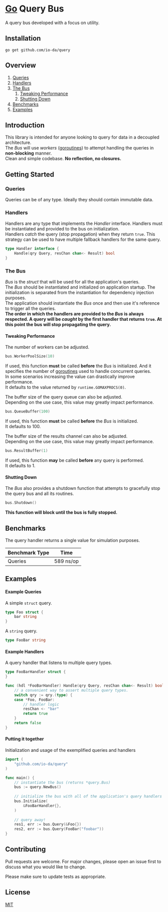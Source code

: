 # [Go](https://golang.org/) Query Bus
A query bus developed with a focus on utility.  

## Installation
``` go get github.com/io-da/query ```

## Overview
1. [Queries](#Queries)
2. [Handlers](#Handlers)
3. [The Bus](#The-Bus)  
   1. [Tweaking Performance](#Tweaking-Performance)  
   2. [Shutting Down](#Shutting-Down)  
4. [Benchmarks](#Benchmarks)
5. [Examples](#Examples)

## Introduction
This library is intended for anyone looking to query for data in a decoupled architecture.  
The _Bus_ will use _workers_ ([goroutines](https://gobyexample.com/goroutines)) to attempt handling the queries in **non-blocking** manner.  
Clean and simple codebase. **No reflection, no closures.**

## Getting Started

### Queries
Queries can be of any type. Ideally they should contain immutable data.  

### Handlers
Handlers are any type that implements the _Handler_ interface. Handlers must be instantiated and provided to the bus on initialization.  
Handlers _catch_ the query (stop propagation) when they return ```true```. This strategy can be used to have multiple fallback handlers for the same query.
```go
type Handler interface {
    Handle(qry Query, resChan chan<- Result) bool
}
```

### The Bus
_Bus_ is the _struct_ that will be used for all the application's queries.  
The _Bus_ should be instantiated and initialized on application startup. The initialization is separated from the instantiation for dependency injection purposes.  
The application should instantiate the _Bus_ once and then use it's reference to trigger all the queries.  
**The order in which the handlers are provided to the _Bus_ is always respected. A query will be _caught_ by the first handler that returns ```true```. At this point the bus will stop propagating the query.**

#### Tweaking Performance
The number of workers can be adjusted.
```go
bus.WorkerPoolSize(10)
```
If used, this function **must** be called **before** the _Bus_ is initialized. And it specifies the number of [goroutines](https://gobyexample.com/goroutines) used to handle concurrent queries.  
In some scenarios increasing the value can drastically improve performance.  
It defaults to the value returned by ```runtime.GOMAXPROCS(0)```.  
  
The buffer size of the query queue can also be adjusted.  
Depending on the use case, this value may greatly impact performance.
```go
bus.QueueBuffer(100)
```
If used, this function **must** be called **before** the _Bus_ is initialized.  
It defaults to 100.  
  
The buffer size of the results channel can also be adjusted.  
Depending on the use case, this value may greatly impact performance.
```go
bus.ResultBuffer(1)
```
If used, this function **may** be called **before** any query is performed.  
It defaults to 1.  

#### Shutting Down
The _Bus_ also provides a shutdown function that attempts to gracefully stop the query bus and all its routines.
```go
bus.Shutdown()
```  
**This function will block until the bus is fully stopped.**

## Benchmarks
The query handler returns a single value for simulation purposes.  

| Benchmark Type | Time |
| :--- | :---: |
| Queries | 589 ns/op |

## Examples

#### Example Queries
A simple ```struct``` query.
```go
type Foo struct {
    bar string
}
```

A ```string``` query.
```go
type FooBar string
```

#### Example Handlers
A query handler that listens to multiple query types.
```go
type FooBarHandler struct {
}

func (hdl *FooBarHandler) Handle(qry Query, resChan chan<- Result) bool {
    // a convenient way to assert multiple query types.
    switch qry := qry.(type) {
    case *Foo, FooBar:
        // handler logic
        resChan <- "bar"
        return true
    }
    return false
}
```

#### Putting it together
Initialization and usage of the exemplified queries and handlers
```go
import (
    "github.com/io-da/query"
)

func main() {
    // instantiate the bus (returns *query.Bus)
    bus := query.NewBus()
    
    // initialize the bus with all of the application's query handlers
    bus.Initialize(
        &FooBarHandler{},
    )
    
    // query away!
    res1, err := bus.Query(&Foo{})
    res2, err := bus.Query(FooBar("foobar"))
}
```

## Contributing
Pull requests are welcome. For major changes, please open an issue first to discuss what you would like to change.

Please make sure to update tests as appropriate.

## License
[MIT](https://choosealicense.com/licenses/mit/)
